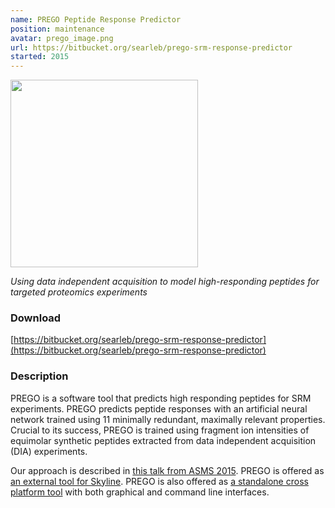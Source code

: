 ```yaml
---
name: PREGO Peptide Response Predictor
position: maintenance
avatar: prego_image.png
url: https://bitbucket.org/searleb/prego-srm-response-predictor
started: 2015
---
```


<img width="300" src="{{site.baseurl}}/images/software/{{page.avatar}}" data-action="zoom">

_Using data independent acquisition to model high-responding peptides for targeted proteomics experiments_

### Download
[https://bitbucket.org/searleb/prego-srm-response-predictor](https://bitbucket.org/searleb/prego-srm-response-predictor)

### Description

PREGO is a software tool that predicts high responding peptides for SRM experiments. PREGO predicts peptide responses with an artificial neural network trained using 11 minimally redundant, maximally relevant properties. Crucial to its success, PREGO is trained using fragment ion intensities of equimolar synthetic peptides extracted from data independent acquisition (DIA) experiments.

Our approach is described in [this talk from ASMS 2015](https://github.com/briansearle/intensity_predictor/blob/master/asms%20talk%202015%20with%20annotations.pdf).
PREGO is offered as [an external tool for Skyline](https://brendanx-uw1.gs.washington.edu/labkey/skyts/home/software/Skyline/tools/details.view?name=Prego). 
PREGO is also offered as [a standalone cross platform tool](https://github.com/briansearle/intensity_predictor/tree/master/installers) with both graphical and command line interfaces.

